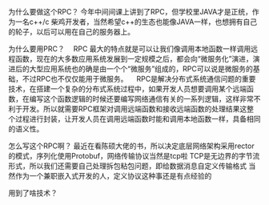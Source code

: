 

为什么要做这个RPC？
今年中间间课上讲到了RPC，但学校里JAVA才是正统，作为一名c++/c 柴鸡开发者，当然希望c++的生态也能像JAVA一样，也想拥有自己的轮子，以后可以用在自己的服务器上。

为什么要用PRC？
 RPC 最大的特点就是可以让我们像调用本地函数一样调用远程函数，现在的大多数应用系统发展到一定规模之后，都会向“微服务化”演进，演进后的大型应用系统也的确是由一个个“微服务”组成的，RPC可以说是微服务的基础，不过RPC也不仅仅能用于微服务。
 RPC是解决分布式系统通信问题的重要技术，在搭建一个复杂的分布式系统过程中，如果开发人员想要调用某个远端函数，在编写这个函数逻辑的时候还要编写网络通信有关的一系列逻辑，这样非常不利于开发。所以就需要RPC框架对调用远端函数和接收远端函数的处理结果这整个过程进行封装，让开发人员在调用远端函数时能和调用本地函数一样，具备相同的语义性。

怎么写这个RPC啊？
最近在看陈硕大佬的书，所以决定底层网络架构采用rector的模式，序列化使用Protobuf，网络传输协议当然是tcp啦
TCP是无边界的字节流形式，所以我们还需要自己处理拆包粘包问题，即给数据消息自定义传输格式
当然作为一个兼职嵌入式开发的人，定义协议这种事还是有点经验的


用到了啥技术？

